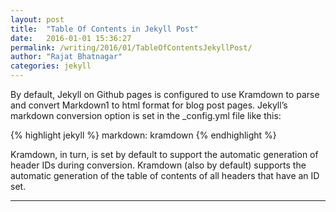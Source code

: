 ```yaml
---
layout: post
title:  "Table Of Contents in Jekyll Post"
date:   2016-01-01 15:36:27
permalink: /writing/2016/01/TableOfContentsJekyllPost/
author: "Rajat Bhatnagar"
categories: jekyll
---
```

By default, Jekyll on Github pages is configured to use Kramdown to parse and convert Markdown1 to html format for blog post pages. Jekyll’s markdown conversion option is set in the _config.yml file like this:

{% highlight jekyll %}
markdown: kramdown
{% endhighlight %}

Kramdown, in turn, is set by default to support the automatic generation of header IDs during conversion. Kramdown (also by default) supports the automatic generation of the table of contents of all headers that have an ID set.


----------